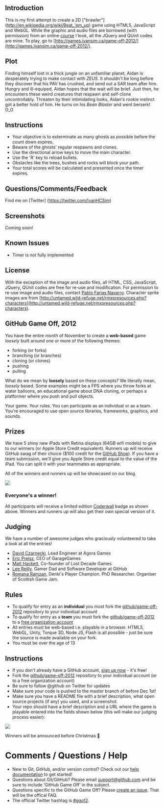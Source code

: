 ## Introduction

This is my first attempt to create a 2D ["brawler"] (http://en.wikipedia.org/wiki/Beat_'em_up) game using HTML5, JavaScript and WebGL. While the graphic and audio files are borrowed (with permission) from an online [course](http://www.udemy.com/create-a-html5-game-from-scratch/) I took, all the JQuery and QUnit codes are mine. To play, go to [http://games.ivansim.ca/game-off-2012/](http://games.ivansim.ca/game-off-2012/).

## Plot

Finding himself lost in a thick jungle on an unfamiliar planet, Aidan is desperately trying to make contact with *ZEUS*. It shouldn't be long before they discover that his PAV has crushed, and send out a SAR team after him. Hungry and ill-equiped, Aidan hopes that the wait will be brief. Just then, he encounters these weird creatures that respawn and self-clone uncontrollably. Threaten by their intimidating looks, Aidan's rookie instinct got a better hold of him. He turns on his *Bean Blaster* and went berserk! O_O 

## Instructions

* Your objective is to exterminate as many ghosts as possible before the count down expires.
* Beware of the ghosts' regular respawns and clones. 
* Use the directional arrow keys to move the main character.
* Use the 'R' key to reload bullets.
* Obstacles like the trees, bushes and rocks will block your path.
* Your total scores will be calculated and presented once the timer expires.

## Questions/Comments/Feedback

Find me on [Twitter] (https://twitter.com/IvanHCSim)

## Screenshots

Coming soon!

## Known Issues

* Timer is not fully implemented

## License

With the exception of the image and audio files, all HTML, CSS, JavaScript, JQuery, QUnit codes are free for re-use and modification. For permission to re-use image and audio files, contact [Pablo Farias Navarro](http://www.udemy.com/u/pablofariasnavarro/). Character sprite images are from [http://untamed.wild-refuge.net/rmxpresources.php?characters](http://untamed.wild-refuge.net/rmxpresources.php?characters).

## GitHub Game Off, 2012

You have the entire month of November to create a **web-based** game *loosely* built around one or more of the following themes:

* forking (or forks)
* branching (or branches)
* cloning (or clones)
* pushing
* pulling

What do we mean by **loosely** based on these concepts? We literally mean, *loosely* based. Some examples might be a FPS where you throw forks at water balloons, an educational game about DNA cloning, or perhaps a platformer where you push and pull objects.

Your game. Your rules. You can participate as an individual or as a team. You're encouraged to use open source libraries, frameworks, graphics, and sounds.

## Prizes

We have 5 shiny new iPads with Retina displays (64GB wifi models) to give to our winners (or Apple Store Credit equivalent). Runners up will receive GitHub swag of their choice ($100 credit for the [GitHub Shop](http://shop.github.com/)). If you have a team submission, we'll give you Apple Store credit equal to the value of the iPad. You can split it with your teammates as appropriate.

All of the winners and runners up will be showcased on our blog.

<img src="http://i.imgur.com/lxZrD.png" style="border:0;">

### Everyone's a winner!

All participants will receive a limited edition [Coderwall](http://www.coderwall.com) badge as shown above. Winners and runners up will also get their own special version of it.

## Judging

We have a number of awesome judges who graciously volunteered to take a look at all the entries!

* [David Czarnecki](http://twitter.com/CzarneckiD), Lead Engineer at Agora Games
* [Eric Preisz](https://twitter.com/epreisz), CEO of GarageGames
* [Matt Hackett](https://twitter.com/#!/richtaur), Co-founder of Lost Decade Games
* [Lee Reilly](http://twitter.com/leereilly), Gamer Dad and Software Developer at GitHub
* [Romana Ramzan](https://twitter.com/Manak/), Denki's Player Champion. PhD Researcher. Organiser of Scottish Game Jam.

## Rules

* To qualify for entry as an **individual** you must fork the [github/game-off-2012](https://github.com/github/game-off-2012) repository to your individual account
* To qualify for entry as a **team** you must fork the [github/game-off-2012](https://github.com/github/game-off-2012) to a [free organization account](https://github.com/settings/organizations)
* All entries must be web-based i.e. playable in a browser. HTML5, WebGL, Unity, Torque 3D, Node JS, Flash is all possible - just be sure the source is made available on your fork.
* You must be over the age of 13

## Instructions

* If you don't already have a GitHub account, [sign up now](https://github.com/signup/free) - it's free!
* Fork the [github/game-off-2012](https://github.com/github/game-off-2012) repository to your individual account (or to a free organization account)
* Be sure to follow @github on Twitter for updates
* Make sure your code is pushed to the master branch of before Dec 1st!
* Make sure you have a README file with a brief description, what open source projects (if any) you used, and a screenshot.
* Your repo should have a brief description and a URL where the game is playable entered into the fields shown below (this will make our judging process easier):

![](https://img.skitch.com/20121010-x2ecpu95fi91us6hbfehg2dgit.png)

Winners will be announced before Christmas :santa:

# Comments / Questions / Help

* New to Git, GitHub, and/or version control? Check out our [help documentation](https://help.github.com/) to get started!
* Questions about Git/GitHub? Please email support@github.com and be sure to include 'GitHub Game Off' in the subject.
* Questions specific to the GitHub Game Off? Please [create an issue](https://github.com/github/game-off-2012/issues/new). That will be the offical FAQ.
* The official Twitter hashtag is [#ggo12](https://twitter.com/search/realtime?q=%23ggo12).

